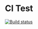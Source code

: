 # CI Test

[![Build status](https://ci.appveyor.com/api/projects/status/gwcjh433u0vuog5y?svg=true)](https://ci.appveyor.com/project/greatestlawyer/clearfunctions)